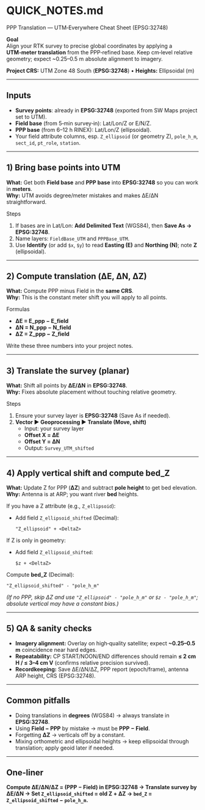 # QUICK_NOTES.md
PPP Translation — UTM‑Everywhere Cheat Sheet (EPSG:32748)

**Goal**  
Align your RTK survey to precise global coordinates by applying a **UTM‑meter translation** from the PPP‑refined base. Keep cm‑level relative geometry; expect ~0.25–0.5 m absolute alignment to imagery.

**Project CRS:** UTM Zone 48 South (**EPSG:32748**) • **Heights:** Ellipsoidal (m)

---

## Inputs
- **Survey points**: already in **EPSG:32748** (exported from SW Maps project set to UTM).  
- **Field base** (from 5‑min survey‑in): Lat/Lon/Z or E/N/Z.  
- **PPP base** (from 6–12 h RINEX): Lat/Lon/Z (ellipsoidal).  
- Your field attribute columns, esp. `Z_ellipsoid` (or geometry Z), `pole_h_m`, `sect_id`, `pt_role`, `station`.

---

## 1) Bring base points into UTM
**What:** Get both **Field base** and **PPP base** into **EPSG:32748** so you can work in **meters**.  
**Why:** UTM avoids degree/meter mistakes and makes ΔE/ΔN straightforward.

Steps
1. If bases are in Lat/Lon: **Add Delimited Text** (WGS84), then **Save As → EPSG:32748**.  
2. Name layers: `FieldBase_UTM` and `PPPBase_UTM`.  
3. Use **Identify** (or add `$x`, `$y`) to read **Easting (E)** and **Northing (N)**; note **Z** (ellipsoidal).

---

## 2) Compute translation (ΔE, ΔN, ΔZ)
**What:** Compute PPP minus Field in the **same CRS**.  
**Why:** This is the constant meter shift you will apply to all points.

Formulas
- **ΔE = E_ppp − E_field**  
- **ΔN = N_ppp − N_field**  
- **ΔZ = Z_ppp − Z_field**

Write these three numbers into your project notes.

---

## 3) Translate the survey (planar)
**What:** Shift all points by **ΔE/ΔN** in **EPSG:32748**.  
**Why:** Fixes absolute placement without touching relative geometry.

Steps
1. Ensure your survey layer is **EPSG:32748** (Save As if needed).  
2. **Vector ► Geoprocessing ► Translate (Move, shift)**  
   - Input: your survey layer  
   - **Offset X = ΔE**  
   - **Offset Y = ΔN**  
   - Output: `Survey_UTM_shifted`

---

## 4) Apply vertical shift and compute bed_Z
**What:** Update Z for PPP (**ΔZ**) and subtract **pole height** to get bed elevation.  
**Why:** Antenna is at ARP; you want river **bed** heights.

If you have a Z attribute (e.g., `Z_ellipsoid`):
- Add field `Z_ellipsoid_shifted` (Decimal):  
  ```
  "Z_ellipsoid" + <DeltaZ>
  ```

If Z is only in geometry:
- Add field `Z_ellipsoid_shifted`:  
  ```
  $z + <DeltaZ>
  ```

Compute **bed_Z** (Decimal):  
```
"Z_ellipsoid_shifted" - "pole_h_m"
```

*(If no PPP, skip ΔZ and use `"Z_ellipsoid" - "pole_h_m"` or `$z - "pole_h_m"`; absolute vertical may have a constant bias.)*

---

## 5) QA & sanity checks
- **Imagery alignment:** Overlay on high‑quality satellite; expect **~0.25–0.5 m** coincidence near hard edges.  
- **Repeatability:** CP START/NOON/END differences should remain **≤ 2 cm H / ≤ 3–4 cm V** (confirms relative precision survived).  
- **Recordkeeping:** Save ΔE/ΔN/ΔZ, PPP report (epoch/frame), antenna ARP height, CRS (EPSG:32748).

---

## Common pitfalls
- Doing translations in **degrees** (WGS84) → always translate in **EPSG:32748**.  
- Using **Field − PPP** by mistake → must be **PPP − Field**.  
- Forgetting **ΔZ** → verticals off by a constant.  
- Mixing orthometric and ellipsoidal heights → keep ellipsoidal through translation; apply geoid later if needed.

---

## One‑liner
**Compute ΔE/ΔN/ΔZ = (PPP − Field) in EPSG:32748 → Translate survey by ΔE/ΔN → Set `Z_ellipsoid_shifted` = old Z + ΔZ → `bed_Z` = `Z_ellipsoid_shifted` − `pole_h_m`.**
